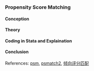 ### Propensity Score Matching

#### Conception

#### Theory

#### Coding in Stata and Explaination

#### Conclusion

References: [psm](https://en.wikipedia.org/wiki/Propensity_score_matching), [psmatch2](http://repec.org/bocode/p/psmatch2.html), [倾向评分匹配](https://baike.baidu.com/item/%E5%80%BE%E5%90%91%E8%AF%84%E5%88%86%E5%8C%B9%E9%85%8D)
